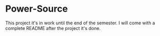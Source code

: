 # Power-Source

This project it's in work until the end of the semester.
I will come with a complete README after the project it's done.

